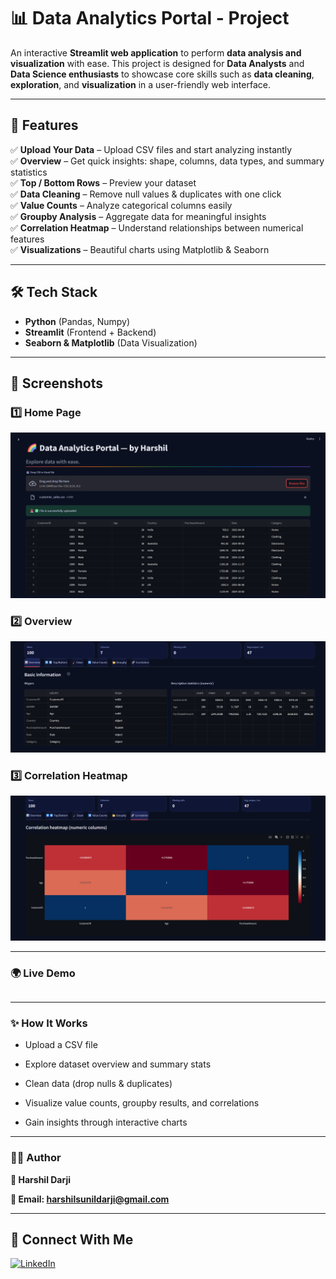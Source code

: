 # 📊 Data Analytics Portal - Project

An interactive **Streamlit web application** to perform **data analysis and visualization** with ease. This project is designed for **Data Analysts** and **Data Science enthusiasts** to showcase core skills such as **data cleaning**, **exploration**, and **visualization** in a user-friendly web interface.

---

## 🌟 Features

✅ **Upload Your Data** – Upload CSV files and start analyzing instantly  
✅ **Overview** – Get quick insights: shape, columns, data types, and summary statistics  
✅ **Top / Bottom Rows** – Preview your dataset  
✅ **Data Cleaning** – Remove null values & duplicates with one click  
✅ **Value Counts** – Analyze categorical columns easily  
✅ **Groupby Analysis** – Aggregate data for meaningful insights  
✅ **Correlation Heatmap** – Understand relationships between numerical features  
✅ **Visualizations** – Beautiful charts using Matplotlib & Seaborn  

---

## 🛠 Tech Stack

- **Python** (Pandas, Numpy)
- **Streamlit** (Frontend + Backend)
- **Seaborn & Matplotlib** (Data Visualization)

---

## 📸 Screenshots

### 1️⃣ **Home Page**
![Home Page](homepage.png)

### 2️⃣ **Overview**
![Overview](overview.png)

### 3️⃣ **Correlation Heatmap**
![Heatmap](correlation.png)

---

### 🌍 Live Demo
```bash

```
---

### ✨ How It Works

- Upload a CSV file

- Explore dataset overview and summary stats

- Clean data (drop nulls & duplicates)

- Visualize value counts, groupby results, and correlations

- Gain insights through interactive charts

---

### 🧑‍💻 Author

**👤 Harshil Darji**

**📧 Email: harshilsunildarji@gmail.com**

--- 

## 🔗 Connect With Me
[![LinkedIn](https://img.shields.io/badge/LinkedIn-Profile-blue?logo=linkedin)](https://www.linkedin.com/in/harshil-darji-6b3a54353)
